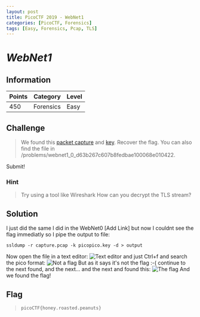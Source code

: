 ```yaml
---
layout: post
title: PicoCTF 2019 - WebNet1
categories: [PicoCTF, Forensics]
tags: [Easy, Forensics, Pcap, TLS]
---
```


# *WebNet1*

## Information

| Points |Category  | Level|
|--|--|--|
| 450 | Forensics  |Easy |

## Challenge

>We found this  [packet capture](https://2019shell1.picoctf.com/static/62437b61d31d915b837cce3396c204d9/capture.pcap)  and  [key](https://2019shell1.picoctf.com/static/62437b61d31d915b837cce3396c204d9/picopico.key). Recover the flag. You can also find the file in /problems/webnet1_0_d63b267c607b8fedbae100068e010422.

Submit!
 
### Hint

> Try using a tool like Wireshark
> How can you decrypt the TLS stream?

## Solution

I just did the same I did in the WebNet0 [Add Link] but now I couldnt see the flag immediatly so I pipe the output to file:

    ssldump -r capture.pcap -k picopico.key -d > output

Now open the file in a text editor:
![Text editor](https://i.imgur.com/4MfjfWY.png)
and just Ctrl+f and search the pico format:
![Not a flag](https://i.imgur.com/40uYX5M.png)
But as it says it's not the flag :-(
continue to the next found, and the next... and the next and found this:
![The flag](https://i.imgur.com/74lsEZa.png)
And we found the flag!

## Flag
> `picoCTF{honey.roasted.peanuts}`
